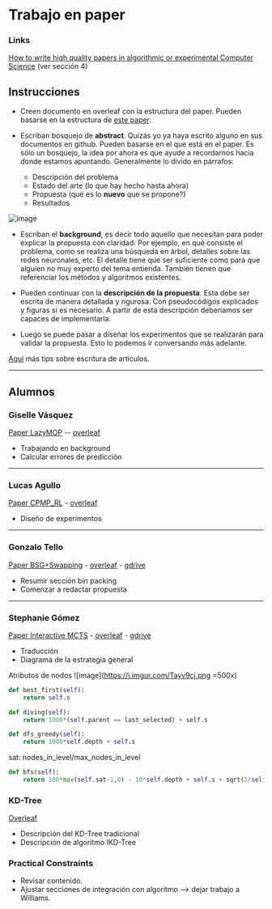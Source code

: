 Trabajo en paper
==

### Links

[How to write high quality papers in algorithmic or experimental Computer Science](https://www.ae-info.org/attach/Acad_Main/Sections/Informatics/Activities/12-08-14-Paper-VM-for-AE.pdf) (ver sección 4)

## Instrucciones

- Creen documento en overleaf con la estructura del paper. Pueden basarse en la estructura de [este paper](https://www.overleaf.com/read/vfmzmfmbvqpt).

- Escriban bosquejo de **abstract**. Quizás yo ya haya escrito alguno en sus documentos en github. Pueden basarse en el que está en el paper. Es sólo un bosquejo, la idea por ahora es que ayude a recordarnos hacia donde estamos apuntando.
Generalmente lo divido en párrafos:
	- Descripción del problema
	- Estado del arte (lo que hay hecho hasta ahora)
	- Propuesta (qué es lo **nuevo** que se propone?)
	- Resultados

![image](https://i.imgur.com/zpn4DKO.png)

- Escriban el **background**, es decir todo aquello que necesitan para poder explicar la propuesta con claridad. Por ejemplo, en qué consiste el problema, como se realiza una búsqueda en árbol, detalles sobre las redes neuronales, etc. El detalle tiene que ser suficiente como para que alguien no muy experto del tema entienda. También tienen que referenciar los métodos y algoritmos existentes.

- Pueden continuar con la **descripción de la propuesta**. Esta debe ser escrita de manera detallada y rigurosa. Con pseudocódigos explicados y figuras si es necesario. A partir de esta descripción deberíamos ser capaces de implementarla.

- Luego se puede pasar a diseñar los experimentos que se realizarán para validar la propuesta. Esto lo podemos ir conversando más adelante.

[Aquí](https://www.froihofer.net/en/students/how-to-write-a-computer-science-paper.html) más tips sobre escritura de artículos.

---

## Alumnos

### Giselle Vásquez

[Paper LazyMOP](https://docs.google.com/file/d/1AZIy2D-M7aiV5irKOq5omrjrNANl3MTL/edit) -- [overleaf](https://www.overleaf.com/project/604179927232b1516ad3ee84)

- Trabajando en background
- Calcular errores de predicción

---
### Lucas Agullo

[Paper CPMP_RL](https://docs.google.com/file/d/1r_kHXnKd40upiHzVqo7C8qObaCLjnRpT/edit) - [overleaf](https://www.overleaf.com/project/60424d0a17d15d7bfaeabbf0)

- Diseño de experimentos

---
###  Gonzalo Tello

 [Paper BSG+Swapping](https://docs.google.com/file/d/1E_HygrzJMH3dG-WdwKXeX6GIxD5jt3mw/edit) - [overleaf](https://www.overleaf.com/project/6041a75784090c42d9685499) - [gdrive](https://docs.google.com/document/d/1RUuVHQWjizS74PkeBlamFq8MKApKk0CRcNDpMESahjU/edit) 

- Resumir sección bin packing
- Comenzar a redactar propuesta

---
### Stephanie Gómez

 [Paper Interactive MCTS](https://docs.google.com/file/d/1U_rvqVXLuZcC21dXv1MnQ4ytoFIhBZyO/edit) - [overleaf](https://www.overleaf.com/5616249127ygnkmzvpjbty) - [gdrive](https://docs.google.com/document/d/1WTBcwIJcoCwo_973JQEIFvmzvkvucJ6cFBYIrxb_Vw0/edit?ts=6055111a)

- Traducción
- Diagrama de la estrategia general

Atributos de nodos
![image](https://i.imgur.com/Tayv9cj.png =500x)

````python
def best_first(self): 
	return self.s
````

````python
def diving(self):
	return 1000*(self.parent == last_selected) + self.s
````

````python
def dfs_greedy(self):
    return 1000*self.depth + self.s
````

sat: nodes_in_level/max_nodes_in_level

````python
def bfs(self):
	return 100*max(self.sat-1,0) - 10*self.depth + self.s + sqrt(1/self.children)
````



### KD-Tree

[Overleaf](https://www.overleaf.com/project/5f7cc504d82a7900017178fa)

- Descripción del KD-Tree tradicional
- Descripción de algoritmo IKD-Tree

### Practical Constraints

- Revisar contenido. 
- Ajustar secciones de integración con algoritmo --> dejar trabajo a Williams.
<!--stackedit_data:
eyJoaXN0b3J5IjpbMzQ2MTAzNjIsNzIxNDE0MDkyLDc0NzM4Mj
AyNiwtMTAxNTU5OTI3NSwxMTIwNDc4ODUyLC0xMDEzMzMxNTg1
LC0xNDQwODY5Nzg0LDYwNDE4ODM2OSwtMTg0MjQ3NzQ0Miw5Nz
Y1MTU3MTcsLTc3NTI0MjM3MCwtODAwNDc4NDI4LC0xODIyMzg1
MDk4LDE0NjczMDc0MTgsLTE3MDk3MzQ5NjMsOTcxMDU2NzcsLT
E0OTUzMzA4NjEsLTMyOTcwNTczMiwxMjc4ODAwOTI4LDIwMTIz
ODY5NzFdfQ==
-->
